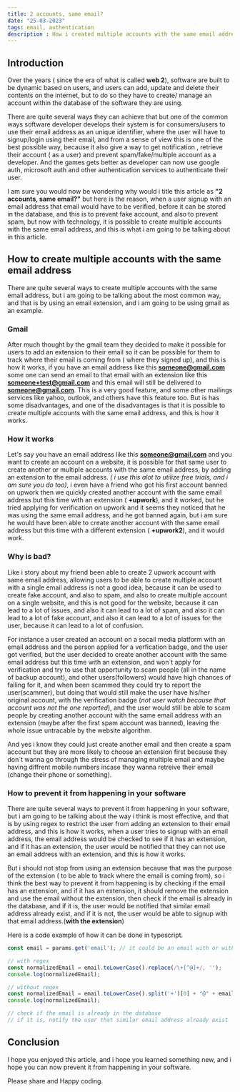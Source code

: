 ```yaml
---
title: 2 accounts, same email?
date: "25-03-2023"
tags: email, authentication
description : How i created multiple accounts with the same email address   
---
```


## Introduction
Over the years ( since the era of what is called **web 2**), software are built to be dynamic based on users, and users can add, update and delete their contents on the internet, but to do so they have to create/ manage an account within the database of the software they are using.

There are quite several ways they can achieve that but one of the common ways software developer develops their system is for consumers/users to use their email address as an unique identifier, where the user will have to signup/login using their email, and from a sense of view this is one of the best possible way, because it also give a way to get notification , retrieve their account ( as a user) and prevent spam/fake/multiple account as a developer. And the games gets better as developer can now use google auth, microsoft auth and other authentication services to authenticate their user.

I am sure you would now be wondering why would i title this article as **"2 accounts, same email?"** but here is the reason, when a user signup with an email address that email would have to be verified, before it can be stored in the database, and this is to prevent fake account, and also to prevent spam, but now with technology, it is possible to create multiple accounts with the same email address, and this is what i am going to be talking about in this article.

## How to create multiple accounts with the same email address
There are quite several ways to create multiple accounts with the same email address, but i am going to be talking about the most common way, and that is by using an email extension, and i am going to be using gmail as an example.

### Gmail
After much thought by the gmail team they decided to make it possible for users to add an extension to their email so it can be possible for them to track where their email is coming from ( where they signed up), and this is how it works, if you have an email address like this **someone@gmail.com** some one can send an email to that email with an extension like this **someone+test@gmail.com** and this email will still be delivered to **someone@gmail.com**. This is a very good feature, and some other mailings services like yahoo, outlook, and others have this feature too. But is has some disadvantages, and one of the disadvantages is that it is possible to create multiple accounts with the same email address, and this is how it works.

### How it works
Let's say you have an email address like this **someone@gmail.com** and you want to create an account on a website, it is possible for that same user to create another or multiple accounts with the same email address, by adding an extension to the email address. *( i use this alot to utilize free trials, and i am sure you do too)*, i even have a friend who got his first account banned on upwork then we quickly created another account with the same email address but this time with an extension ( **+upwork**), and it worked, but he tried applying for verification on upwork and it seems they noticed that he was using the same email address, and he got banned again, but i am sure he would have been able to create another account with the same email address but this time with a different extension ( **+upwork2**), and it would work.

### Why is bad?
Like i story about my friend been able to create 2 upwork account with same email address, allowing users to be able to create multiple account with a single email address is not a good idea, because it can be used to create fake account, and also to spam, and also to create multiple account on a single website, and this is not good for the website, because it can lead to a lot of issues, and also it can lead to a lot of spam, and also it can lead to a lot of fake account, and also it can lead to a lot of issues for the user, because it can lead to a lot of confusion. 

For instance a user created an account on a socail media platform with an email address and the person applied for a verfication badge, and the user got verified, but the user decided to create another account with the same email address but this time with an extension, and won`t apply for verification and try to use that opportunity to scam people (all in the name of backup account), and other users(followers) would have high chances of falling for it, and when been scammed they could try to report the user(scammer), but doing that would still make the user have his/her original account, with the verification badge (*not user watch because that account was not the one reported*), and the user would still be able to scam people by creating another account with the same email address with an extension (maybe after the first spam account was banned), leaving  the whole issue untracable by the website algorithm.

And yes i know they could just create another email and then create a spam account but they are more likely to choose an extension first because they don`t wanna go through the stress of managing multiple email and maybe having diffrent mobile numbers incase they wanna retreive their email (change their phone or something).

### How to prevent it from happening in your software
There are quite several ways to prevent it from happening in your software, but i am going to be talking about the way i think is most effective, and that is by using regex to restrict the user from adding an extension to their email address, and this is how it works, when a user tries to signup with an email address, the email address would be checked to see if it has an extension, and if it has an extension, the user would be notified that they can not use an email address with an extension, and this is how it works.

But i should not stop from using an extension because that was the purpose of the extension ( to be able to track where the email is coming from), so i think the best way to prevent it from happening is by checking if the email has an extension, and if it has an extension, it should remove the extension and use the email without the extension, then check if the email is already in the database, and if it is, the user would be notified that similar email address already exist, and if it is not, the user would be able to signup with that email address.(**with the extension**)

Here is a code example of how it can be done in typescript.

```typescript
const email = params.get('email'); // it could be an email with or without an extension

// with regex
const normalizedEmail = email.toLowerCase().replace(/\+[^@]+/, '');
console.log(normalizedEmail);

// without regex
const normalizedEmail = email.toLowerCase().split('+')[0] + "@" + email.split('@')[1];
console.log(normalizedEmail);

// check if the email is already in the database
// if it is, notify the user that similar email address already exist
```

## Conclusion
I hope you enjoyed this article, and i hope you learned something new, and i hope you can now prevent it from happening in your software.

Please share and Happy coding.


